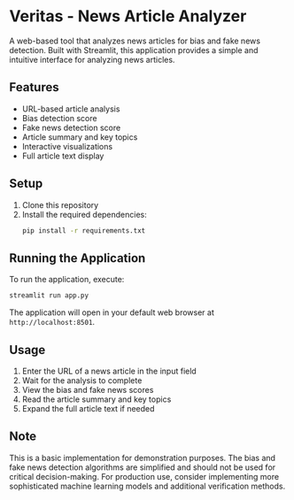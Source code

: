 # Veritas - News Article Analyzer

A web-based tool that analyzes news articles for bias and fake news detection. Built with Streamlit, this application provides a simple and intuitive interface for analyzing news articles.

## Features

- URL-based article analysis
- Bias detection score
- Fake news detection score
- Article summary and key topics
- Interactive visualizations
- Full article text display

## Setup

1. Clone this repository
2. Install the required dependencies:
   ```bash
   pip install -r requirements.txt
   ```

## Running the Application

To run the application, execute:
```bash
streamlit run app.py
```

The application will open in your default web browser at `http://localhost:8501`.

## Usage

1. Enter the URL of a news article in the input field
2. Wait for the analysis to complete
3. View the bias and fake news scores
4. Read the article summary and key topics
5. Expand the full article text if needed

## Note

This is a basic implementation for demonstration purposes. The bias and fake news detection algorithms are simplified and should not be used for critical decision-making. For production use, consider implementing more sophisticated machine learning models and additional verification methods. 